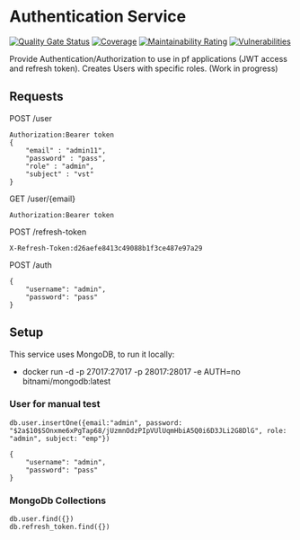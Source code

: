 # Authentication Service
[![Quality Gate Status](https://sonarcloud.io/api/project_badges/measure?project=PauloFer1_pf-auth-server&metric=alert_status)](https://sonarcloud.io/dashboard?id=PauloFer1_pf-auth-server)
[![Coverage](https://sonarcloud.io/api/project_badges/measure?project=PauloFer1_pf-auth-server&metric=coverage)](https://sonarcloud.io/dashboard?id=PauloFer1_pf-auth-server)
[![Maintainability Rating](https://sonarcloud.io/api/project_badges/measure?project=PauloFer1_pf-auth-server&metric=sqale_rating)](https://sonarcloud.io/dashboard?id=PauloFer1_pf-auth-server)
[![Vulnerabilities](https://sonarcloud.io/api/project_badges/measure?project=PauloFer1_pf-auth-server&metric=vulnerabilities)](https://sonarcloud.io/dashboard?id=PauloFer1_pf-auth-server)

Provide Authentication/Authorization to use in pf applications (JWT access and refresh token).
Creates Users with specific roles.
(Work in progress)

## Requests
POST /user
```
Authorization:Bearer token
{
	"email" : "admin11",
	"password" : "pass",
	"role" : "admin",
	"subject" : "vst"
}
```
GET /user/{email}
```
Authorization:Bearer token
```
POST /refresh-token
```
X-Refresh-Token:d26aefe8413c49088b1f3ce487e97a29
```
POST /auth
```
{
    "username": "admin",
    "password": "pass"
}
```

## Setup
This service uses MongoDB, to run it locally:
- docker run -d -p 27017:27017 -p 28017:28017 -e AUTH=no bitnami/mongodb:latest

### User for manual test
```
db.user.insertOne({email:"admin", password: "$2a$10$SOnxme6xPgTap68/jUzmnOdzPIpVUlUqmHbiA5Q0i6D3JLi2G8DlG", role: "admin", subject: "emp"})

{
	"username": "admin",
	"password": "pass"
}
```

### MongoDb Collections
```
db.user.find({})
db.refresh_token.find({})
```

